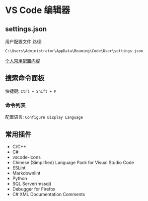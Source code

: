 # VS Code 编辑器

## settings.json

用户配置文件 路径:

`C:\Users\Administrator\AppData\Roaming\Code\User\settings.json`

[个人常用配置内容](./settings.json)

## 搜索命令面板

快捷键: `Ctrl + Shift + P`

### 命令列表

配置语言: `Configure Display Language`

## 常用插件

* C/C++
* C#
* vscode-icons
* Chinese (Simplified) Language Pack for Visual Studio Code
* ESLint
* Markdownlint
* Python
* SQL Server(mssql)
* Debugger for Firefox
* C# XML Documentation Comments
